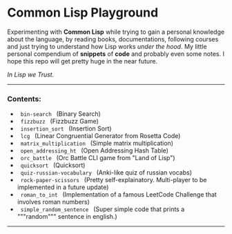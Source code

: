 # Common Lisp Playground
Experimenting with **Common Lisp** while trying to gain a personal knowledge about the language, by reading books, documentations, following courses and just trying to understand how Lisp works *under the hood*. My little personal compendium of **snippets** of **code** and probably even some notes. I hope this repo will get pretty huge in the near future.

*In Lisp we Trust.*

---

### Contents: 
- <code> bin-search </code> (Binary Search)
- <code> fizzbuzz </code> (Fizzbuzz Game)
- <code> insertion_sort </code> (Insertion Sort)
- <code> lcg </code> (Linear Congruential Generator from Rosetta Code)
- <code> matrix_multiplication </code> (Simple matrix multiplication)
- <code> open_addressing_ht </code> (Open Addressing Hash Table)
- <code> orc_battle </code> (Orc Battle CLI game from "Land of Lisp")
- <code> quicksort </code> (Quicksort)
- <code> quiz-russian-vocabulary </code> (Anki-like quiz of russian vocabs)
- <code> rock-paper-scissors </code> (Pretty self-explainatory. Multi-player to be implemented in a future update)
- <code> roman_to_int </code> (Implementation of a famous LeetCode Challenge that involves roman numbers)
- <code> simple_random_sentence </code> (Super simple code that prints a """random""" sentence in english.)

---
